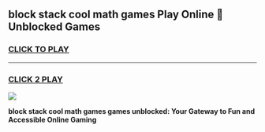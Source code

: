 
## block stack cool math games Play Online 👋 Unblocked Games
<h3>
<a href="https://news.freeplayer.one?title=block_stack_cool_math_games&ref=17CMG">CLICK TO PLAY</a></h3>
<hr>

<h3>
<a href="https://news.freeplayer.one?title=block_stack_cool_math_games&ref=17CMG">CLICK 2 PLAY</a>
  
</h3>

<a href="https://news.freeplayer.one?title=block_stack_cool_math_games&ref=17CMG/"><img src="https://clearcache.store/games.png"></a>


**block stack cool math games games unblocked: Your Gateway to Fun and Accessible Online Gaming**
